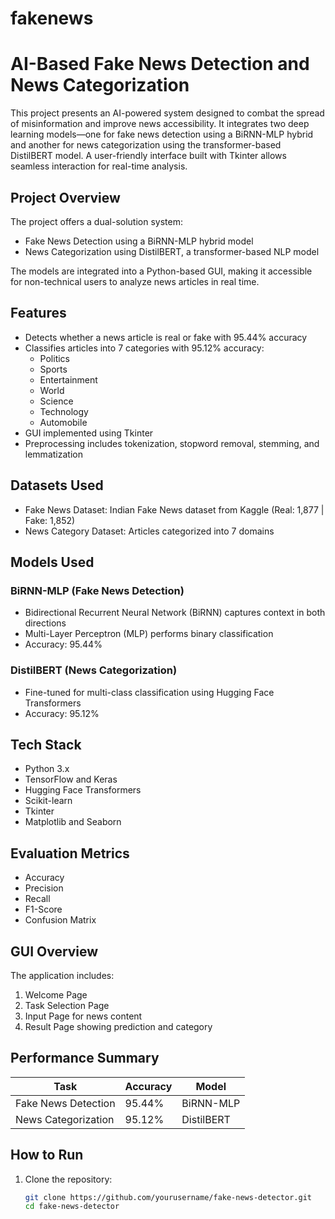 # fakenews

# AI-Based Fake News Detection and News Categorization

This project presents an AI-powered system designed to combat the spread of misinformation and improve news accessibility. It integrates two deep learning models—one for fake news detection using a BiRNN-MLP hybrid and another for news categorization using the transformer-based DistilBERT model. A user-friendly interface built with Tkinter allows seamless interaction for real-time analysis.

## Project Overview

The project offers a dual-solution system:

- Fake News Detection using a BiRNN-MLP hybrid model
- News Categorization using DistilBERT, a transformer-based NLP model

The models are integrated into a Python-based GUI, making it accessible for non-technical users to analyze news articles in real time.

## Features

- Detects whether a news article is real or fake with 95.44% accuracy
- Classifies articles into 7 categories with 95.12% accuracy:
  - Politics
  - Sports
  - Entertainment
  - World
  - Science
  - Technology
  - Automobile
- GUI implemented using Tkinter
- Preprocessing includes tokenization, stopword removal, stemming, and lemmatization

## Datasets Used

- Fake News Dataset: Indian Fake News dataset from Kaggle (Real: 1,877 | Fake: 1,852)
- News Category Dataset: Articles categorized into 7 domains

## Models Used

### BiRNN-MLP (Fake News Detection)

- Bidirectional Recurrent Neural Network (BiRNN) captures context in both directions
- Multi-Layer Perceptron (MLP) performs binary classification
- Accuracy: 95.44%

### DistilBERT (News Categorization)

- Fine-tuned for multi-class classification using Hugging Face Transformers
- Accuracy: 95.12%

## Tech Stack

- Python 3.x
- TensorFlow and Keras
- Hugging Face Transformers
- Scikit-learn
- Tkinter
- Matplotlib and Seaborn

## Evaluation Metrics

- Accuracy
- Precision
- Recall
- F1-Score
- Confusion Matrix

## GUI Overview

The application includes:

1. Welcome Page
2. Task Selection Page
3. Input Page for news content
4. Result Page showing prediction and category

## Performance Summary

| Task                 | Accuracy | Model        |
|----------------------|----------|--------------|
| Fake News Detection  | 95.44%   | BiRNN-MLP    |
| News Categorization  | 95.12%   | DistilBERT   |

## How to Run

1. Clone the repository:
   ```bash
   git clone https://github.com/yourusername/fake-news-detector.git
   cd fake-news-detector
